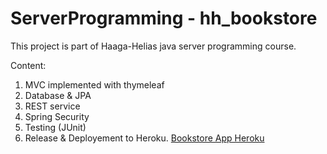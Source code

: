 # ServerProgramming - hh_bookstore

This project is part of Haaga-Helias java server programming course.

Content: 

1. MVC implemented with thymeleaf
2. Database & JPA
3. REST service
4. Spring Security
5. Testing (JUnit)
6. Release & Deployement to Heroku. [Bookstore App Heroku](https://bookstore-lehtokari.herokuapp.com/)
